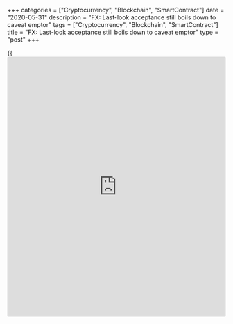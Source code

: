 +++
categories = ["Cryptocurrency", "Blockchain", "SmartContract"]
date = "2020-05-31"
description = "FX: Last-look acceptance still boils down to caveat emptor"
tags = ["Cryptocurrency", "Blockchain", "SmartContract"]
title = "FX: Last-look acceptance still boils down to caveat emptor"
type = "post"
+++

{{<iframe id="large-banner" src="https://www.bounty.group/#slide=4.0" width="100%" height="600" scrolling="no" style="border: 0px solid rgb(216, 221, 230); border-radius: 3px;">}}

Last look in the FX market is under scrutiny again.

In August, six non-bank [liquidity provider](https://www.fintechee.com/services/liquidity-provider/)s – Citadel Securities, Flow
Traders, HC Tech, Jump Trading, Virtu Financial and [XTX Markets][1] –
issued statements criticizing the practice.

This followed the publication of data on Risk.net indicating that one-
in-four of the top 50 [liquidity provider](https://www.fintechee.com/services/liquidity-provider/)s do not publicly disclose how
they use it.

Last look gives market makers a final opportunity to reject an order
after a client commits to trade at a quoted price. It has long been a
contentious practice, [drawing a fine for Barclays in 2015][2] and
[criticism from market participants even earlier][3], yet its continued
existence [points to the difficulty of agreeing a consistent market
approach][4].

Euromoney [contact](https://www.playgroundfx.com/contact/)ed the six [liquidity provider](https://www.fintechee.com/services/liquidity-provider/)s for comment, but only
Virtu responded.

The firm’s head FX trader, David Kratz, describes last look as a "blunt
and cheap solution" that is nonetheless effective at ensuring liquidity
streams are used for their intended purposes, protecting against
liquidity recycling, and normalizing for technological differences
between makers and takers that might cause delays in market data
delivery or order submission.

![Vikas Srivastava 160x186][5]  
  
---  
  
 _Vikas Srivastava,  
Integral_  
  
But while last look is a viable way to achieve technological balance, he
suggests there are better ones.

“For one, [liquidity provider](https://www.fintechee.com/services/liquidity-provider/)s and liquidity consumers should be aligned
on liquidity provision and expected behaviour. Once expectations are
clear, the provider and consumer should be using the best available
technology to ensure that only live, reliable market data is used for
trading.”

Vikas Srivastava, chief revenue officer at FX platform Integral, reckons
that last look has an important role when used for its legitimate
purpose of risk control, and that rather than distorting the FX market,
it can in fact make the market healthier by not forcing market makers to
be defensive in their pricing.

Speaking at the FX Week USA conference in July, UBS executive director
Blaise Sheppard suggested that removing last look would have a negative
impact on bid/offer spreads.

### Unintended consequences

If last look were to be completely removed it would likely have
unintended consequences, including the potential worsening of liquidity,
adds Integral's Srivastava. “This assumes last look is used for the
purpose for which it is intended [mitigating risk and off-market trades]
and not as a profit-making strategy.”

However, James Singleton, chairman and CEO of electronic FX platform
Cürex, is critical of the practice. He states that, no matter the
justification, last look is not a practice his buy-side institution
clients should accept since it exposes them to unlimited risk. Cürex
does not allow last look for its [liquidity provider](https://www.fintechee.com/services/liquidity-provider/)s.

“Our [liquidity provider](https://www.fintechee.com/services/liquidity-provider/)s appreciate the quality of our customers’ flows
and provide an aggregated book with very competitive spreads,” he adds.
“In that context, we do not agree that removing last look would have a
negative impact on bid/offer spreads because our experience does not
support it.”

  

> The use of client trading information is a critical threat to best
execution outcomes and the elimination of last look is the only absolute
step to create a fully transparent and fair marketplace  
>

>

>  - James Singleton, Cürex

  

Kratz cautions that viewing last-look liquidity alongside firm liquidity
misrepresents the depth, size and prices available in the market. This
stems from a misunderstanding of the basis upon which market makers
choose to provide liquidity at certain price points and sizes.

The most aggressive last-look quotes are made on the basis that they
aren’t subject to sweeping, so it doesn’t really make sense to consider
this liquidity alongside other last look or firm quotes (market makers
use last look to make sure that no one is sweeping out the market and
moving it against them).

Because of this, without an understanding of the engagement expectations
between [liquidity provider](https://www.fintechee.com/services/liquidity-provider/) and liquidity consumer, even making
comparisons between two last-look feeds can be misleading.

“Removing last look, or universally enforcing hold time, has the same
effect of transferring more risk to market makers,” says Kratz. “All
things being equal, market makers will reflect their increased risk in
the form of wider spreads and smaller sizes or by creating additional
fragmentation in the market in an attempt to segment trading
counterparties.

"This impacts liquidity consumers’ ability to perform meaningful
transaction cost analysis (TCA) and conduct best execution analysis.”

### Consumers' needs

One option for [liquidity provider](https://www.fintechee.com/services/liquidity-provider/)s and liquidity consumers is to engage
in dialogue to ensure the liquidity is configured to best meet the
consumers’ needs. In this scenario, the consumer of the liquidity should
be able to achieve better outcomes than from a one-size-fits-all
proposal.

![Jamie Singleton 160x186][6]  
  
---  
 __

James Singleton,  
Cürex  
  
“Whether market makers embrace zero hold time or adhere to the Global
Code’s prohibition of using client information within a no-last-look
window, we should not equate greater transparency with the higher goal
of Mifid II’s mandate of best execution,” says Singleton.

“The use of client trading information is a critical threat to best
execution outcomes and the elimination of last look is the only absolute
step to create a fully transparent and fair marketplace.”

According to New Change FX managing director Andrew Woolmer, the wider
issue is that there are plenty of large asset managers who are concerned
about abuse of last look but do not have the technology to capture
correct execution timestamps.

“Given that the last-look windows are 200 milliseconds long and we
regularly find asset managers who are unable to capture millisecond data
on their timestamps ‒ or indeed an accurate timestamp of any sort ‒ the
question of establishing abuse is rather fraught,” he says.

A further complicating factor is that some asset managers are still not
using independent data to perform their transaction cost analysis.

So while transparency around last look may be an important issue for
asset managers, it is also important to capture better data, use
independent data to validate execution costs and eventually demand that
execution is benchmarked at the point of execution.

   1. www.euromoney.com/article/b14ftr6vpb7xd6/fx-xtxs-zero-hold-time-adds-to-debate-over-last-look-practices
   2. www.euromoney.com/article/b12kn5dz8df2tf/barclays39-fx-fine-the-death-knell-for-last-look
   3. www.euromoney.com/article/b12kjydklgdm94/fall-of-self-regulated-spot-fx
   4. www.euromoney.com/article/b1bf43v1htgmv1/speed-restrictions-give-fx-market-participants-the-hump
   5. /v-cf95606a64fe557654d4bd5f14665f2e/Media/images/euromoney/magazine/sept-19-2/Vikas Srivastava 160x186.jpg
   6. /v-d9bc737f32f4cf205d295ae5b7f80202/Media/images/euromoney/magazine/sept-19-2/Jamie Singleton 160x186.jpg